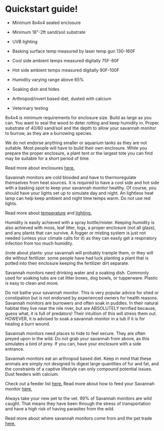 # Quickstart guide!


* Minimum 8x4x4 sealed enclosure

* Minimum 18"-2ft sand/soil substrate

* UVB lighting

* Basking surface temp measured by laser temp gun 130-160F

* Cool side ambient temps measured digitally 75F-80F

* Hot side ambient temps measured digitally 90F-100F

* Humidity varying range above 65%

* Soaking dish and hides

* Arthropod/invert based diet, dusted with calcium

* Veterinary testing

 
8x4x4 is minimum requirements for enclosure size. Build as large as you can. You want to seal the wood to deter rotting and keep humidity in. Proper substrate of 40/60 sand/soil and the depth to allow your savannah monitor to burrow, as they are a burrowing species.

We do not endorse anything smaller or aquarium tanks as they are not suitable. Most people will have to build their own enclosure. While you prepare the proper enclosure, a plant tent or the largest tote you can find may be suitable for a short period of time. 

Read more about enclosures [here.](www.reddit.com/r/savannahmonitor/wiki/husbandry)
 
Savannah monitors are cold blooded and have to thermoregulate themselves from heat sources. It is required to have a cool side and hot side with a basking spot to keep your savannah monitor healthy. Of course, you should have your lights set up to simulate day and night. An lightless heat lamp can help keep ambient and night time temps warm. Do not use red lights. 

Read more about [temperature](www.reddit.com/r/savannahmonitor/wiki/temperature) and [lighting.](www.reddit.com/r/savannahmonitor/wiki/lighting)  
 
Humidity is easily achieved with a spray bottle/mister. Keeping humidity is also achieved with moss, leaf litter, logs, a proper enclosure (not all glass), and any plants that can survive. A fogger or misting system is just not needed (unless your climate calls for it) as they can easily get a respiratory infection from too much humidity.

(note about plants: your savannah will probably trample them, or they will die without fertilizer. some people have had luck planting a plant that is potted into their enclosure keeping the fertilizer dirt separate.  

Savannah monitors need drinking water and a soaking dish. Commonly used for soaking tubs are cat litter boxes, dog bowls, or tupperware. Plastic is easy to clean and move.
 
Do not bathe your savannah monitor. This is very popular advice for shed or constipation but is not endorsed by experienced owners for health reasons. Savannah monitors are burrowers and often soak in puddles. In their natural habitat they live near the nile river, but are ABSOLUTELY terrified because, guess what, it is full of predators! Their intuition of this will stress them out. HOWEVER, it is advised to soak a savannah monitor in a tub if it is for healing a burn wound. 

Savannah monitors need places to hide to feel secure. They are often preyed upon in the wild. Do not grab your savannah from above, as this simulates a bird of prey. If you can, have your enclosure with a side entrance. 

Savannah monitors eat an arthropod based diet. Keep in mind that these animals are simply not designed to digest large quantities of fur and fat, and the constraints of a captive lifestyle can only compound potential issues. Dust feeders with calcium. 

Check out a feeder list [here.](www.reddit.com/r/savannahmonitor/wiki/feederlist) Read more about how to feed your Savannah monitor [here.](www.reddit.com/r/savannahmonitor/wiki/dietinfo)

Always take your new pet to the vet. 99% of Savannah monitors are wild caught. That means they have been through the stress of transportation and have a high risk of having parasites from the wild.
 
Read more about where savannah monitors come from and the pet trade [here.](www.reddit.com/r/savannahmonitor/wiki/stopsupplyanddemand)
